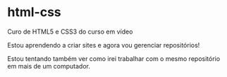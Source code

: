 # html-css
 Curo de HTML5 e CSS3 do curso em vídeo

 Estou aprendendo a criar sites e agora vou gerenciar repositórios!

 Estou tentando também ver como irei trabalhar com o mesmo repositório em mais de um computador.
